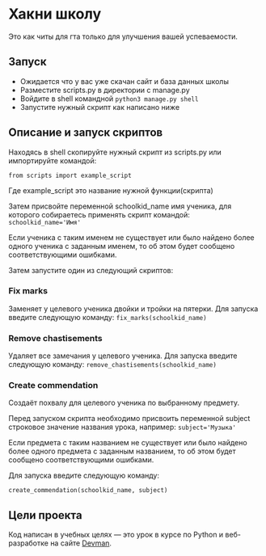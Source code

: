 # Хакни школу

Это как читы для гта только для улучшения вашей успеваемости.

## Запуск

- Ожидается что у вас уже скачан сайт и база данных школы
- Разместите scripts.py в директории с manage.py
- Войдите в shell командной  ```python3 manage.py shell```
- Запустите нужный скрипт как написано ниже

## Описание и запуск скриптов

Находясь в shell скопируйте нужный скрипт из scripts.py или импортируйте командой:

```from scripts import example_script```

Где example_script это название нужной функции(скрипта)

Затем присвойте переменной schoolkid_name имя ученика, для
которого собираетесь применять скрипт командой:
```schoolkid_name='Имя'```

Если ученика с таким именем не существует или было найдено более одного
ученика с заданным именем, то об этом будет сообщено соответствующими ошибками.

Затем запустите один из следующий скриптов:
### Fix marks
Заменяет у целевого ученика двойки и тройки на пятерки.
Для запуска введите следующую команду:
```fix_marks(schoolkid_name)```

### Remove chastisements
Удаляет все замечания у целевого ученика.
Для запуска введите следующую команду:
```remove_chastisements(schoolkid_name)```

### Create commendation
Создаёт похвалу для целевого ученика по выбранному предмету.

Перед запуском скрипта необходимо присвоить переменной subject строковое значение
названия урока, например:
```subject='Музыка'```

Если предмета с таким названием не существует или было найдено более одного
предмета с заданным названием, то об этом будет сообщено соответствующими ошибками.

Для запуска введите следующую команду:

```create_commendation(schoolkid_name, subject)```


## Цели проекта

Код написан в учебных целях — это урок в курсе по Python и веб-разработке на сайте [Devman](https://dvmn.org).
